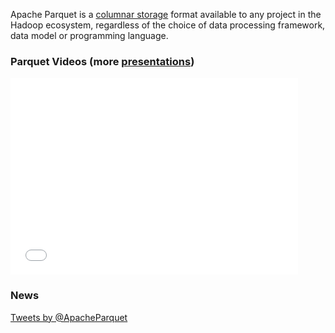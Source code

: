 <!-- masthead -->
<div class="masthead">
	<div class="jumbotron">
	  <div>
	    <p class="lead">Apache Parquet is a <a href="http://en.wikipedia.org/wiki/Column-oriented_DBMS">columnar storage</a> format available to any project in the Hadoop ecosystem, regardless of the choice of data processing framework, data model or programming language.</p>
	  </div>
	</div>
</div><!-- /masthead -->

<!-- overviewsection -->
<div class="row">
            <div class="col-lg-6">
           	 <h3>Parquet Videos (more <a href="/presentations">presentations</a>)</h3>
            <iframe width="460" height="315" src="//www.youtube.com/embed/MZNjmfx4LMc" frameborder="0" allowfullscreen></iframe>
	    </div>
            <div class="col-lg-6">
                <h3>News</h3>
		<p>
                <a class="twitter-timeline" href="https://twitter.com/ApacheParquet" data-widget-id="487276069435633664">Tweets by @ApacheParquet</a>
<script>!function(d,s,id){var js,fjs=d.getElementsByTagName(s)[0],p=/^http:/.test(d.location)?'http':'https';if(!d.getElementById(id)){js=d.createElement(s);js.id=id;js.src=p+"://platform.twitter.com/widgets.js";fjs.parentNode.insertBefore(js,fjs);}}(document,"script","twitter-wjs");</script>
                </p>
            </div>

</div>


